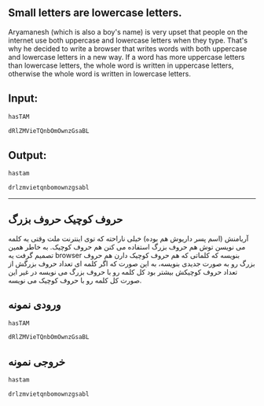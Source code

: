 ## Small letters are lowercase letters.

Aryamanesh (which is also a boy's name) is very upset that people on the internet use both uppercase and lowercase letters when they type. That's why he decided to write a browser that writes words with both uppercase and lowercase letters in a new way. If a word has more uppercase letters than lowercase letters, the whole word is written in uppercase letters, otherwise the whole word is written in lowercase letters.

## Input:
```python
hasTAM

dRlZMVieTQnbOmOwnzGsaBL
```

## Output:
```python
hastam

drlzmvietqnbomownzgsabl
```

------------------------------------------------------------------------------
## حروف کوچیک حروف بزرگ

آریامنش (اسم پسر داریوش هم بوده) خیلی ناراحته که توی اینترنت ملت وقتی یه کلمه می نویسن توش هم حروف بزرگ استفاده می کنن هم حروف کوچیک. به خاطر همین تصمیم گرفت یه browser بنویسه که کلماتی که هم حروف کوچیک دارن هم حروف بزرگ رو به صورت جدیدی بنویسه، به این صورت که اگر کلمه ای تعداد حروف بزرگش از تعداد حروف کوچیکش بیشتر بود کل کلمه رو با حروف بزرگ می نویسه در غیر این صورت کل کلمه رو با حروف کوچیک می نویسه.

## ورودی نمونه
```python
hasTAM

dRlZMVieTQnbOmOwnzGsaBL
```
## خروجی نمونه
```python
hastam

drlzmvietqnbomownzgsabl
```

